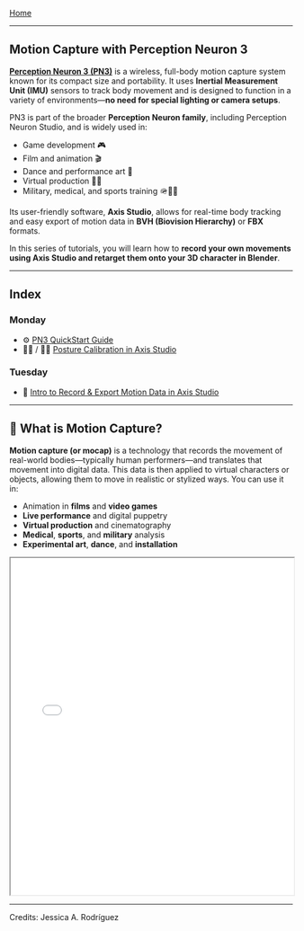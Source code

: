 [Home](../README.md)    

-------------------------------------------------------------------------------  

## Motion Capture with Perception Neuron 3

[**Perception Neuron 3 (PN3)**](https://www.noitom.com/perception-neuron-3) is a wireless, full-body motion capture system known for its compact size and portability. It uses **Inertial Measurement Unit (IMU)** sensors to track body movement and is designed to function in a variety of environments—**no need for special lighting or camera setups**.

PN3 is part of the broader **Perception Neuron family**, including Perception Neuron Studio, and is widely used in:
- Game development 🎮  
- Film and animation 🎬  
- Dance and performance art 💃  
- Virtual production 🧑‍💻  
- Military, medical, and sports training 🪖🏥🏃  

Its user-friendly software, **Axis Studio**, allows for real-time body tracking and easy export of motion data in **BVH (Biovision Hierarchy)** or **FBX** formats.

In this series of tutorials, you will learn how to **record your own movements using Axis Studio and retarget them onto your 3D character in Blender**.

---

## Index

### Monday

+ ⚙️ [PN3 QuickStart Guide](1_QuickStart_Neuron3_Guide.md)
+ 🧍‍♂️ / 🧍‍♀️ [Posture Calibration in Axis Studio](2_Body_Callibration.md)

### Tuesday

+ 🎥 [Intro to Record & Export Motion Data in Axis Studio](3_Recording_And_Exporting.md)


---

## 🎥 What is Motion Capture?

**Motion capture (or mocap)** is a technology that records the movement of real-world bodies—typically human performers—and translates that movement into digital data. This data is then applied to virtual characters or objects, allowing them to move in realistic or stylized ways. You can use it in:

- Animation in **films** and **video games**  
- **Live performance** and digital puppetry  
- **Virtual production** and cinematography  
- **Medical**, **sports**, and **military** analysis  
- **Experimental art**, **dance**, and **installation**


<iframe src="W2_Teacher_Presentation_Slides.pdf" width="100%" height="600px"></iframe>


________________________________________________________________________

Credits: Jessica A. Rodríguez

